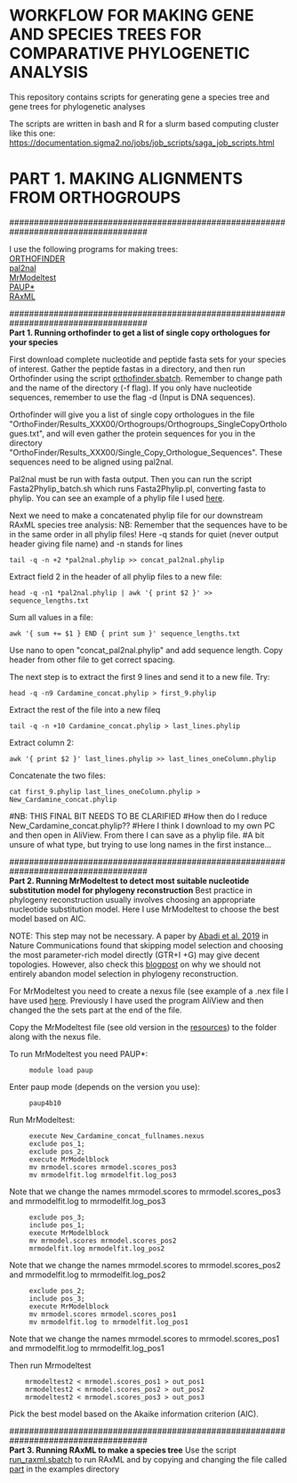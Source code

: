 # WORKFLOW FOR MAKING GENE AND SPECIES TREES FOR COMPARATIVE PHYLOGENETIC ANALYSIS
This repository contains scripts for generating gene a species tree and gene trees for phylogenetic analyses 

The scripts are written in bash and R for a slurm based computing cluster like this one: https://documentation.sigma2.no/jobs/job_scripts/saga_job_scripts.html

# PART 1. MAKING ALIGNMENTS FROM ORTHOGROUPS
#################################################################################### <br />

I use the following programs for making trees: <br />
[ORTHOFINDER](https://github.com/davidemms/OrthoFinder) <br />
[pal2nal](http://www.bork.embl.de/pal2nal/) <br />
[MrModeltest](https://github.com/nylander/MrModeltest2) <br />
[PAUP*](https://paup.phylosolutions.com/) <br />
[RAxML](https://cme.h-its.org/exelixis/web/software/raxml) <br />

#################################################################################### <br />
**Part 1. Running orthofinder to get a list of single copy orthologues for your species** 

First download complete nucleotide and peptide fasta sets for your species of interest. Gather the peptide fastas in a directory, and then run Orthofinder using the script [orthofinder.sbatch](https://github.com/siribi/MAKING_TREES/blob/main/scripts/orthofinder.sbatch). Remember to change path and the name of the directory (-f flag). If you only have nucleotide sequences, remember to use the flag -d (Input is DNA sequences). 

Orthofinder will give you a list of single copy orthologues in the file "OrthoFinder/Results_XXX00/Orthogroups/Orthogroups_SingleCopyOrthologues.txt", and will even gather the protein sequences for you in the directory "OrthoFinder/Results_XXX00/Single_Copy_Orthologue_Sequences". These sequences need to be aligned using pal2nal. 

Pal2nal must be run with fasta output. Then you can run the script Fasta2Phylip_batch.sh which runs Fasta2Phylip.pl, converting fasta to phylip. You can see an example of a phylip file I used [here](https://github.com/siribi/MAKING_TREES/tree/main/examples).

Next we need to make a concatenated phylip file for our downstream RAxML species tree analysis:
NB: Remember that the sequences have to be in the same order in all phylip files!
Here -q stands for quiet (never output header giving file name) and -n stands for lines
```
tail -q -n +2 *pal2nal.phylip >> concat_pal2nal.phylip 
```
Extract field 2 in the header of all phylip files to a new file:
```
head -q -n1 *pal2nal.phylip | awk '{ print $2 }' >> sequence_lengths.txt
```
Sum all values in a file:
```
awk '{ sum += $1 } END { print sum }' sequence_lengths.txt
```
Use nano to open "concat_pal2nal.phylip" and add sequence length. Copy header from other file to get correct spacing.

The next step is to extract the first 9 lines and send it to a new file. Try:
```
head -q -n9 Cardamine_concat.phylip > first_9.phylip
```
Extract the rest of the file into a new fileq
```
tail -q -n +10 Cardamine_concat.phylip > last_lines.phylip
```
Extract column 2:
```
awk '{ print $2 }' last_lines.phylip >> last_lines_oneColumn.phylip
```
Concatenate the two files:
```     
cat first_9.phylip last_lines_oneColumn.phylip > New_Cardamine_concat.phylip
```

#NB: THIS FINAL BIT NEEDS TO BE CLARIFIED
#How then do I reduce New_Cardamine_concat.phylip??
#Here I think I download to my own PC and then open in AliView. From there I can save as a phylip file. 
#A bit unsure of what type, but trying to use long names in the first instance...

#################################################################################### <br />
**Part 2. Running MrModeltest to detect most suitable nucleotide substitution model for phylogeny reconstruction** 
Best practice in phylogeny reconstruction usually involves choosing an appropriate nucleotide substitution model. Here I use MrModeltest to choose the best model based on AIC. 

NOTE: This step may not be necessary. A paper by [Abadi et al. 2019](https://www.nature.com/articles/s41467-019-08822-w) in Nature Communications found that skipping model selection and choosing the most parameter-rich model directly (GTR+I +G) may give decent topologies. However, also check this [blogpost](https://www.michaelgerth.net/news--blog/why-we-should-not-abandon-model-selection-in-phylogeny-reconstruction) on why we should not entirely abandon model selection in phylogeny reconstruction. 

For MrModeltest you need to create a nexus file (see example of a .nex file I have used [here](https://github.com/siribi/MAKING_TREES/tree/main/examples). Previously I have used the program AliView and then changed the the sets part at the end of the file.

Copy the MrModeltest file (see old version in the [resources](https://github.com/siribi/MAKING_TREES/tree/main/resources)) to the folder along with the nexus file.

To run MrModeltest you need PAUP*:
```
     module load paup
```

Enter paup mode (depends on the version you use): 
```
     paup4b10 
```

Run MrModeltest:
```
     execute New_Cardamine_concat_fullnames.nexus
     exclude pos_1;
     exclude pos_2;
     execute MrModelblock
     mv mrmodel.scores mrmodel.scores_pos3
     mv mrmodelfit.log mrmodelfit.log_pos3
```
Note that we change the names mrmodel.scores to mrmodel.scores_pos3 and mrmodelfit.log to mrmodelfit.log_pos3

```
     exclude pos_3;
     include pos_1;
     execute MrModelblock
     mv mrmodel.scores mrmodel.scores_pos2
     mrmodelfit.log mrmodelfit.log_pos2
```

Note that we change the names mrmodel.scores to mrmodel.scores_pos2 and mrmodelfit.log to mrmodelfit.log_pos2

```
     exclude pos_2;
     include pos_3;
     execute MrModelblock
     mv mrmodel.scores mrmodel.scores_pos1
     mv mrmodelfit.log to mrmodelfit.log_pos1
```

Note that we change the names mrmodel.scores to mrmodel.scores_pos1 and mrmodelfit.log to mrmodelfit.log_pos1

Then run Mrmodeltest
```
    mrmodeltest2 < mrmodel.scores_pos1 > out_pos1 
    mrmodeltest2 < mrmodel.scores_pos2 > out_pos2 
    mrmodeltest2 < mrmodel.scores_pos3 > out_pos3 
```

Pick the best model based on the Akaike information criterion (AIC).

#################################################################################### <br />
**Part 3. Running RAxML to make a species tree**
Use the script [run_raxml.sbatch](https://github.com/siribi/MAKING_TREES/blob/main/scripts/run_raxml.sbatch) to run RAxML and by copying and changing the file called [part](https://github.com/siribi/MAKING_TREES/blob/main/examples/part) in the examples directory

